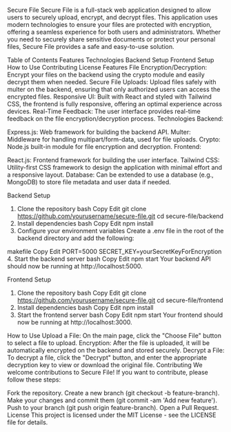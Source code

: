 Secure File
Secure File is a full-stack web application designed to allow users to securely upload, encrypt, and decrypt files. This application uses modern technologies to ensure your files are protected with encryption, offering a seamless experience for both users and administrators. Whether you need to securely share sensitive documents or protect your personal files, Secure File provides a safe and easy-to-use solution.

Table of Contents
Features
Technologies
Backend Setup
Frontend Setup
How to Use
Contributing
License
Features
File Encryption/Decryption: Encrypt your files on the backend using the crypto module and easily decrypt them when needed.
Secure File Uploads: Upload files safely with multer on the backend, ensuring that only authorized users can access the encrypted files.
Responsive UI: Built with React and styled with Tailwind CSS, the frontend is fully responsive, offering an optimal experience across devices.
Real-Time Feedback: The user interface provides real-time feedback on the file encryption/decryption process.
Technologies
Backend:

Express.js: Web framework for building the backend API.
Multer: Middleware for handling multipart/form-data, used for file uploads.
Crypto: Node.js built-in module for file encryption and decryption.
Frontend:

React.js: Frontend framework for building the user interface.
Tailwind CSS: Utility-first CSS framework to design the application with minimal effort and a responsive layout.
Database: Can be extended to use a database (e.g., MongoDB) to store file metadata and user data if needed.

Backend Setup
1. Clone the repository
bash
Copy
Edit
git clone https://github.com/yourusername/secure-file.git
cd secure-file/backend
2. Install dependencies
bash
Copy
Edit
npm install
3. Configure your environment variables
Create a .env file in the root of the backend directory and add the following:

makefile
Copy
Edit
PORT=5000
SECRET_KEY=yourSecretKeyForEncryption
4. Start the backend server
bash
Copy
Edit
npm start
Your backend API should now be running at http://localhost:5000.

Frontend Setup
1. Clone the repository
bash
Copy
Edit
git clone https://github.com/yourusername/secure-file.git
cd secure-file/frontend
2. Install dependencies
bash
Copy
Edit
npm install
3. Start the frontend server
bash
Copy
Edit
npm start
Your frontend should now be running at http://localhost:3000.

How to Use
Upload a File: On the main page, click the "Choose File" button to select a file to upload.
Encryption: After the file is uploaded, it will be automatically encrypted on the backend and stored securely.
Decrypt a File: To decrypt a file, click the "Decrypt" button, and enter the appropriate decryption key to view or download the original file.
Contributing
We welcome contributions to Secure File! If you want to contribute, please follow these steps:

Fork the repository.
Create a new branch (git checkout -b feature-branch).
Make your changes and commit them (git commit -am 'Add new feature').
Push to your branch (git push origin feature-branch).
Open a Pull Request.
License
This project is licensed under the MIT License - see the LICENSE file for details.

